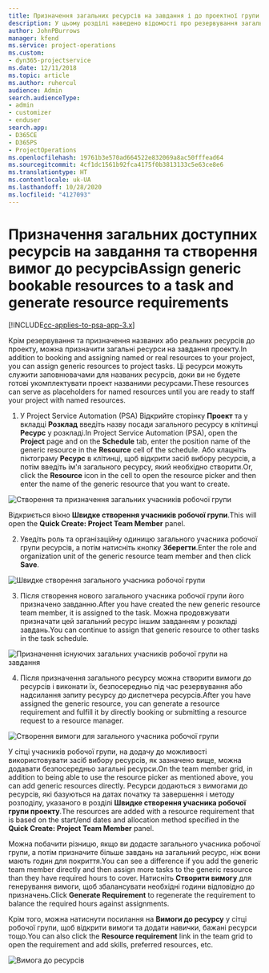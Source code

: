 ```yaml
---
title: Призначення загальних ресурсів на завдання і до проектної групи
description: У цьому розділі наведено відомості про резервування загальних ресурсів для завдань і проектних команд.
author: JohnPBurrows
manager: kfend
ms.service: project-operations
ms.custom:
- dyn365-projectservice
ms.date: 12/11/2018
ms.topic: article
ms.author: ruhercul
audience: Admin
search.audienceType:
- admin
- customizer
- enduser
search.app:
- D365CE
- D365PS
- ProjectOperations
ms.openlocfilehash: 19761b3e570ad664522e832069a8ac50fffead64
ms.sourcegitcommit: 4cf1dc1561b92fca4175f0b3813133c5e63ce8e6
ms.translationtype: HT
ms.contentlocale: uk-UA
ms.lasthandoff: 10/28/2020
ms.locfileid: "4127093"
---
```

# <a name="assign-generic-bookable-resources-to-a-task-and-generate-resource-requirements"></a><span data-ttu-id="d46fc-103">Призначення загальних доступних ресурсів на завдання та створення вимог до ресурсів</span><span class="sxs-lookup"><span data-stu-id="d46fc-103">Assign generic bookable resources to a task and generate resource requirements</span></span> 

[!INCLUDE[cc-applies-to-psa-app-3.x](../includes/cc-applies-to-psa-app-3x.md)]

<span data-ttu-id="d46fc-104">Крім резервування та призначення названих або реальних ресурсів до проекту, можна призначити загальні ресурси на завдання проекту.</span><span class="sxs-lookup"><span data-stu-id="d46fc-104">In addition to booking and assigning named or real resources to your project, you can assign generic resources to project tasks.</span></span> <span data-ttu-id="d46fc-105">Ці ресурси можуть служити заповнювачами для названих ресурсів, доки ви не будете готові укомплектувати проект названими ресурсами.</span><span class="sxs-lookup"><span data-stu-id="d46fc-105">These resources can serve as placeholders for named resources until you are ready to staff your project with named resources.</span></span> 

1. <span data-ttu-id="d46fc-106">У Project Service Automation (PSA) Відкрийте сторінку **Проект** та у вкладці **Розклад** введіть назву посади загального ресурсу в клітинці **Ресурс** у розкладі.</span><span class="sxs-lookup"><span data-stu-id="d46fc-106">In Project Service Automation (PSA), open the **Project** page and on the **Schedule** tab, enter the position name of the generic resource in the **Resource** cell of the schedule.</span></span> <span data-ttu-id="d46fc-107">Або клацніть піктограму **Ресурс** в клітинці, щоб відкрити засіб вибору ресурсів, а потім введіть ім'я загального ресурсу, який необхідно створити.</span><span class="sxs-lookup"><span data-stu-id="d46fc-107">Or, click the **Resource** icon in the cell to open the resource picker and then enter the name of the generic resource that you want to create.</span></span>

![Створення та призначення загальних учасників робочої групи](media/RM-how-to-9.png)

<span data-ttu-id="d46fc-109">Відкриється вікно **Швидке створення учасників робочої групи**.</span><span class="sxs-lookup"><span data-stu-id="d46fc-109">This will open the **Quick Create: Project Team Member** panel.</span></span> 

2. <span data-ttu-id="d46fc-110">Уведіть роль та організаційну одиницю загального учасника робочої групи ресурсів, а потім натисніть кнопку **Зберегти**.</span><span class="sxs-lookup"><span data-stu-id="d46fc-110">Enter the role and organization unit of the generic resource team member and then click **Save**.</span></span>

![Швидке створення загального учасника робочої групи](media/RM-how-to-10.png)

3. <span data-ttu-id="d46fc-112">Після створення нового загального учасника робочої групи його призначено завданню.</span><span class="sxs-lookup"><span data-stu-id="d46fc-112">After you have created the new generic resource team member, it is assigned to the task.</span></span> <span data-ttu-id="d46fc-113">Можна продовжувати призначати цей загальний ресурс іншим завданням у розкладі завдань.</span><span class="sxs-lookup"><span data-stu-id="d46fc-113">You can continue to assign that generic resource to other tasks in the task schedule.</span></span>

![Призначення існуючих загальних учасників робочої групи на завдання](media/RM-how-to-11.png)

4. <span data-ttu-id="d46fc-115">Після призначення загального ресурсу можна створити вимоги до ресурсів і виконати їх, безпосередньо під час резервування або надсилання запиту ресурсу до диспетчера ресурсів.</span><span class="sxs-lookup"><span data-stu-id="d46fc-115">After you have assigned the generic resource, you can generate a resource requirement and fulfill it by directly booking or submitting a resource request to a resource manager.</span></span>

![Створення вимоги для загального учасника робочої групи](media/RM-how-to-12.png)

<span data-ttu-id="d46fc-117">У сітці учасників робочої групи, на додачу до можливості використовувати засіб вибору ресурсів, як зазначено вище, можна додавати безпосередньо загальні ресурси.</span><span class="sxs-lookup"><span data-stu-id="d46fc-117">On the team member grid, in addition to being able to use the resource picker as mentioned above, you can add generic resources directly.</span></span> <span data-ttu-id="d46fc-118">Ресурси додаються з вимогами до ресурсів, які базуються на датах початку та завершення і методу розподілу, указаного в розділі **Швидке створення учасника робочої групи проекту**.</span><span class="sxs-lookup"><span data-stu-id="d46fc-118">The resources are added with a resource requirement that is based on the start/end dates and allocation method specified in the **Quick Create: Project Team Member** panel.</span></span>

<span data-ttu-id="d46fc-119">Можна побачити різницю, якщо ви додасте загального учасника робочої групи, а потім призначите більше завдань на загальний ресурс, ніж вони мають годин для покриття.</span><span class="sxs-lookup"><span data-stu-id="d46fc-119">You can see a difference if you add the generic team member directly and then assign more tasks to the generic resource than they have required hours to cover.</span></span> <span data-ttu-id="d46fc-120">Натисніть **Створити вимогу** для генерування вимоги, щоб збалансувати необхідні години відповідно до призначень.</span><span class="sxs-lookup"><span data-stu-id="d46fc-120">Click **Generate Requirement** to regenerate the requirement to balance the required hours against assignments.</span></span>

<span data-ttu-id="d46fc-121">Крім того, можна натиснути посилання на **Вимоги до ресурсу** у сітці робочої групи, щоб відкрити вимоги та додати навички, бажані ресурси тощо.</span><span class="sxs-lookup"><span data-stu-id="d46fc-121">You can also click the **Resource requirement** link in the team grid to open the requirement and add skills, preferred resources, etc.</span></span>

![Вимога до ресурсів](media/RM-how-to-13.png)

